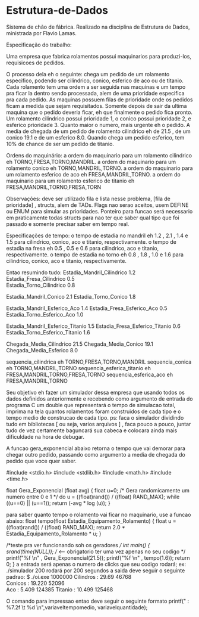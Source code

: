 # Estrutura-de-Dados

Sistema de chão de fábrica. Realizado na disciplina de Estrutura de Dados, ministrada por Flavio Lamas.

Especificação do trabalho:

Uma empresa que fabrica rolamentos possui maquinarios para produzi-los, requisicoes de pedidos. 

O processo dela eh o seguinte: chega um pedido de um rolamento especifico, podendo ser cilindrico, conico, esferico de aco ou de titanio. Cada rolamento tem uma ordem a ser seguida nas maquinas e um tempo pra ficar la dentro sendo processada, alem de uma prioridade especifica pra cada pedido. As maquinas possuem filas de prioridade onde os pedidos ficam a medida que sejam requisitados.
Somente depois de sair da ultima maquina que o pedido deveria ficar, eh que finalmente o pedido fica pronto.
Um rolamento cilindrico possui prioridade 1, o conico possui prioridade 2, e esferico prioridade 3. Quanto maior o numero, mais urgente eh o pedido. A media de chegada de um pedido de rolamento cilindrico eh de 21.5 , de um conico 19.1 e de um esferico 8.0. Quando chega um pedido esferico, tem 10% de chance de ser um pedido de titanio.

Ordens do maquinário:
a ordem do maquinario para um rolamento cilindrico eh TORNO,FRESA,TORNO,MANDRIL.
a ordem do maquinario para um rolamento conico eh TORNO,MANDRIL,TORNO.
a ordem do maquinario para um rolamento esferico de aco eh FRESA,MANDRIL,TORNO.
a ordem do maquinario para um rolamento esferico de titanio eh FRESA,MANDRIL,TORNO,FRESA,TORN


Observações: deve ser utilizado fila e lista nesse problema, [fila de prioridade] , structs, alem de TADs. Flags nao serao aceitos, usem DEFINE ou ENUM para simular as prioridades. Ponteiro para funcao será necessario em praticamente todas structs para nao ter que
saber qual tipo que foi passado e somente precisar saber em tempo real.


Especificações de tempo:
o tempo de estadia no mandril eh 1.2 , 2.1 , 1.4 e 1.5 para cilindrico, conico, aco e titanio, respectivamente.
o tempo de estadia na fresa eh 0.5 , 0.5 e 0.6 para cilindrico, aco e titanio, respectivamente.
o tempo de estadia no torno eh 0.8 , 1.8 , 1.0 e 1.6 para cilindrico, conico, aco e titanio, respectivamente.

Entao resumindo tudo:
Estadia_Mandril_Cilindrico 1.2<br>
Estadia_Fresa_Cilindrico 0.5<br>
Estadia_Torno_Cilindrico 0.8<br>

Estadia_Mandril_Conico 2.1
Estadia_Torno_Conico 1.8

Estadia_Mandril_Esferico_Aco 1.4
Estadia_Fresa_Esferico_Aco 0.5
Estadia_Torno_Esferico_Aco 1.0

Estadia_Mandril_Esferico_Titanio 1.5
Estadia_Fresa_Esferico_Titanio 0.6
Estadia_Torno_Esferico_Titanio 1.6

Chegada_Media_Cilindrico 21.5
Chegada_Media_Conico 19.1
Chegada_Media_Esferico 8.0

sequencia_cilindrica eh TORNO,FRESA,TORNO,MANDRIL
sequencia_conica eh TORNO,MANDRIL,TORNO
sequencia_esferica_titanio eh FRESA,MANDRIL,TORNO,FRESA,TORNO
sequencia_esferica_aco eh FRESA,MANDRIL,TORNO

Seu objetivo eh fazer um simulador dessa empresa que usando todos os dados definidos anteriormente e recebendo como argumento de entrada do programa C um double que representará o tempo de simulacao total, imprima na tela quantos rolamentos foram construidos de cada tipo e o tempo medio de construcao de cada tipo. ps: faca o simulador dividindo tudo em bibliotecas [ ou seja, varios arquivos ] , faca pouco a pouco, juntar tudo de vez certamente baguncará sua cabeca e colocara ainda mais dificuldade na hora de debugar.

A funcao gera_exponencial abaixo retorna o tempo que vai demorar para chegar outro pedido, passando como argumento a media de chegada do
pedido que voce quer saber.

#include <stdio.h>
#include <stdlib.h>
#include <math.h>
#include <time.h>

float Gera_Exponencial (float avg)
{
    float u=0; /* Gera randomicamente um numero entre 0 e 1 */
    do 
        u = ((float)rand()) / ((float) RAND_MAX);
    while ((u==0) || (u==1));
    return (-avg * log (u));
}

para saber quanto tempo o rolamento vai ficar no maquinario, use a funcao abaixo: 
float tempo(float Estadia_Equipamento_Rolamento)
{
    float u = ((float)rand()) / ((float) RAND_MAX);
    return 2.0 * Estadia_Equipamento_Rolamento * u;
}

/*teste pra ver funcionando soh os geradores */
int main()
{
    srand(time(NULL));  /* <-- obrigatorio ter uma vez apenas no seu codigo */
    printf("%f \n" , Gera_Exponencial(21.5));
    printf("%f \n" , tempo(1.6));
    return 0;
}
a entrada será apenas o numero de clicks que seu codigo rodará;
ex:
./simulador 200
rodará por 200 segundos
a saida deve seguir o seguinte padrao:
$ ./oi.exe 1000000
Cilindros : 29.69       46768        
Conicos   : 19.220    52096       
Aco       :   5.409       124385
Titanio   : 10.499      125468

O comando para impressao entao deve seguir o seguinte formato
printf("<tipo de rolamento>   : %7.2f \t %d \n",variaveltempomedio, variavelquantidade);
